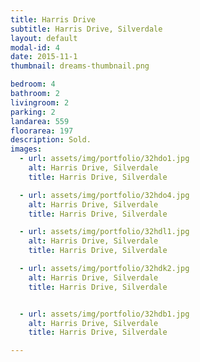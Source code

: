 ```yaml
---
title: Harris Drive
subtitle: Harris Drive, Silverdale
layout: default
modal-id: 4
date: 2015-11-1
thumbnail: dreams-thumbnail.png

bedroom: 4
bathroom: 2
livingroom: 2
parking: 2
landarea: 559
floorarea: 197
description: Sold.
images:
  - url: assets/img/portfolio/32hdo1.jpg
    alt: Harris Drive, Silverdale
    title: Harris Drive, Silverdale

  - url: assets/img/portfolio/32hdo4.jpg
    alt: Harris Drive, Silverdale
    title: Harris Drive, Silverdale

  - url: assets/img/portfolio/32hdl1.jpg
    alt: Harris Drive, Silverdale
    title: Harris Drive, Silverdale

  - url: assets/img/portfolio/32hdk2.jpg
    alt: Harris Drive, Silverdale
    title: Harris Drive, Silverdale


  - url: assets/img/portfolio/32hdb1.jpg
    alt: Harris Drive, Silverdale
    title: Harris Drive, Silverdale

---
```

